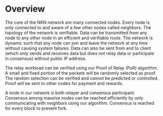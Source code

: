 # Overview

The core of the NKN network are many connected nodes. Every node is
only connected to and aware of a few other nodes called neighbors. The
topology of the network is verifiable. Data can be transmitted from
any node to any other node in an efficient and verifiable route. The
network is dynamic such that any node can join and leave the network
at any time without causing system failures. Data can also be sent
from and to client (which only sends and receives data but does not
relay data or participate in consensus) without public IP address.

The relay workload can be verified using our Proof of Relay (PoR)
algorithm. A small and fixed portion of the packets will be randomly
selected as proof. The random selection can be verified and cannot be
predicted or controlled. Proof will be sent to other nodes for payment
and rewards.

A node in our network is both relayer and consensus
participant. Consensus among massive nodes can be reached efficiently
by only communicating with neighbors using our algorithm. Consensus is
reached for every block to prevent fork.

